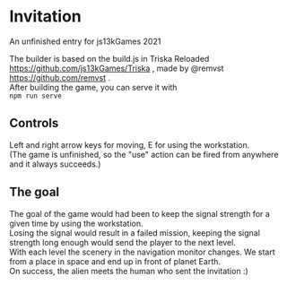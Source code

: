 # Invitation
An unfinished entry for js13kGames 2021  

The builder is based on the build.js in Triska Reloaded https://github.com/js13kGames/Triska , made by @remvst https://github.com/remvst .  
After building the game, you can serve it with  
```npm run serve```

## Controls
Left and right arrow keys for moving, E for using the workstation.  
(The game is unfinished, so the "use" action can be fired from anywhere and it always succeeds.)  
## The goal
The goal of the game would had been to keep the signal strength for a given time by using the workstation.  
Losing the signal would result in a failed mission, keeping the signal strength long enough would send the player to the next level.  
With each level the scenery in the navigation monitor changes. We start from a place in space and end up in front of planet Earth.  
On success, the alien meets the human who sent the invitation :)

